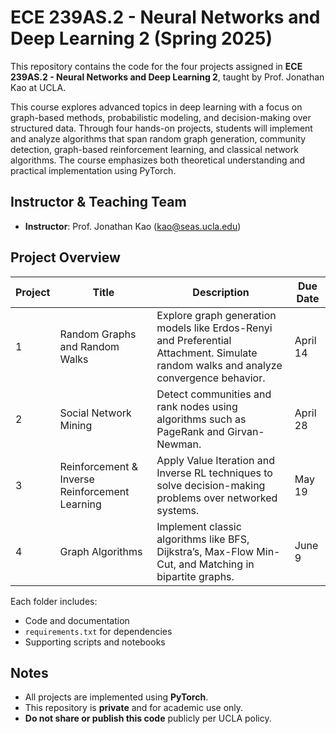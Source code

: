 # ECE 239AS.2 - Neural Networks and Deep Learning 2 (Spring 2025)

This repository contains the code for the four projects assigned in **ECE 239AS.2 - Neural Networks and Deep Learning 2**, taught by Prof. Jonathan Kao at UCLA.

This course explores advanced topics in deep learning with a focus on graph-based methods, probabilistic modeling, and decision-making over structured data. Through four hands-on projects, students will implement and analyze algorithms that span random graph generation, community detection, graph-based reinforcement learning, and classical network algorithms. The course emphasizes both theoretical understanding and practical implementation using PyTorch.

## Instructor & Teaching Team

- **Instructor**: Prof. Jonathan Kao (<kao@seas.ucla.edu>)

## Project Overview

| Project | Title                                              | Description                                                                                         | Due Date |
|---------|----------------------------------------------------|-----------------------------------------------------------------------------------------------------|----------|
| 1       | Random Graphs and Random Walks                     | Explore graph generation models like Erdos-Renyi and Preferential Attachment. Simulate random walks and analyze convergence behavior. | April 14 |
| 2       | Social Network Mining                              | Detect communities and rank nodes using algorithms such as PageRank and Girvan-Newman.             | April 28 |
| 3       | Reinforcement & Inverse Reinforcement Learning     | Apply Value Iteration and Inverse RL techniques to solve decision-making problems over networked systems. | May 19   |
| 4       | Graph Algorithms                                   | Implement classic algorithms like BFS, Dijkstra’s, Max-Flow Min-Cut, and Matching in bipartite graphs. | June 9   |

Each folder includes:

- Code and documentation
- `requirements.txt` for dependencies
- Supporting scripts and notebooks

## Notes

- All projects are implemented using **PyTorch**.
- This repository is **private** and for academic use only.
- **Do not share or publish this code** publicly per UCLA policy.
